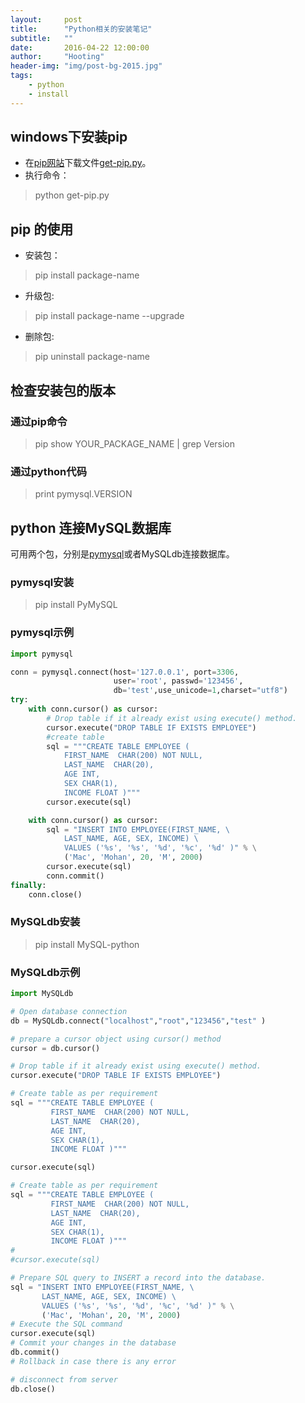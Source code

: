 ```yaml
---
layout:     post
title:      "Python相关的安装笔记"
subtitle:   ""
date:       2016-04-22 12:00:00
author:     "Hooting"
header-img: "img/post-bg-2015.jpg"
tags:
    - python
    - install
---
```


## windows下安装pip

 - 在[pip网站](https://pip.pypa.io/en/latest/installing/)下载文件[get-pip.py](https://bootstrap.pypa.io/get-pip.py)。
 - 执行命令：
 > python get-pip.py 

## pip 的使用
- 安装包：
> pip install package-name
- 升级包:
> pip install package-name --upgrade
- 删除包:
> pip uninstall package-name

## 检查安装包的版本

### 通过pip命令

> pip show YOUR_PACKAGE_NAME | grep Version

### 通过python代码

> print pymysql.VERSION

## python 连接MySQL数据库
可用两个包，分别是[pymysql](https://github.com/PyMySQL/PyMySQL)或者MySQLdb连接数据库。

### pymysql安装
> pip install PyMySQL

### pymysql示例
```python
import pymysql

conn = pymysql.connect(host='127.0.0.1', port=3306,
                       user='root', passwd='123456',
                       db='test',use_unicode=1,charset="utf8")
try:
    with conn.cursor() as cursor:
        # Drop table if it already exist using execute() method.
        cursor.execute("DROP TABLE IF EXISTS EMPLOYEE")
        #create table
        sql = """CREATE TABLE EMPLOYEE (
            FIRST_NAME  CHAR(200) NOT NULL,
            LAST_NAME  CHAR(20),
            AGE INT,
            SEX CHAR(1),
            INCOME FLOAT )"""
        cursor.execute(sql)

    with conn.cursor() as cursor:
        sql = "INSERT INTO EMPLOYEE(FIRST_NAME, \
            LAST_NAME, AGE, SEX, INCOME) \
            VALUES ('%s', '%s', '%d', '%c', '%d' )" % \
            ('Mac', 'Mohan', 20, 'M', 2000)
        cursor.execute(sql)
        conn.commit()
finally:
    conn.close()
```

### MySQLdb安装

> pip install MySQL-python

### MySQLdb示例

```python
import MySQLdb

# Open database connection
db = MySQLdb.connect("localhost","root","123456","test" )

# prepare a cursor object using cursor() method
cursor = db.cursor()

# Drop table if it already exist using execute() method.
cursor.execute("DROP TABLE IF EXISTS EMPLOYEE")

# Create table as per requirement
sql = """CREATE TABLE EMPLOYEE (
         FIRST_NAME  CHAR(200) NOT NULL,
         LAST_NAME  CHAR(20),
         AGE INT,
         SEX CHAR(1),
         INCOME FLOAT )"""

cursor.execute(sql)

# Create table as per requirement
sql = """CREATE TABLE EMPLOYEE (
         FIRST_NAME  CHAR(200) NOT NULL,
         LAST_NAME  CHAR(20),
         AGE INT,
         SEX CHAR(1),
         INCOME FLOAT )"""
#
#cursor.execute(sql)

# Prepare SQL query to INSERT a record into the database.
sql = "INSERT INTO EMPLOYEE(FIRST_NAME, \
       LAST_NAME, AGE, SEX, INCOME) \
       VALUES ('%s', '%s', '%d', '%c', '%d' )" % \
       ('Mac', 'Mohan', 20, 'M', 2000)
# Execute the SQL command
cursor.execute(sql)
# Commit your changes in the database
db.commit()
# Rollback in case there is any error

# disconnect from server
db.close()

```

